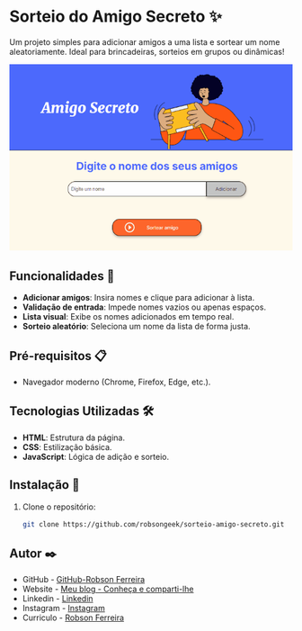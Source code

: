 # Sorteio do Amigo Secreto ✨

Um projeto simples para adicionar amigos a uma lista e sortear um nome aleatoriamente. Ideal para brincadeiras, sorteios em grupos ou dinâmicas!

![Preview](./assets/animacao-amigo-secreto.gif)

## Funcionalidades 🚀

- **Adicionar amigos**: Insira nomes e clique para adicionar à lista.
- **Validação de entrada**: Impede nomes vazios ou apenas espaços.
- **Lista visual**: Exibe os nomes adicionados em tempo real.
- **Sorteio aleatório**: Seleciona um nome da lista de forma justa.

## Pré-requisitos 📋

- Navegador moderno (Chrome, Firefox, Edge, etc.).

## Tecnologias Utilizadas 🛠️

- **HTML**: Estrutura da página.
- **CSS**: Estilização básica.
- **JavaScript**: Lógica de adição e sorteio.

## Instalação 🔧

1. Clone o repositório:
   ```bash
   git clone https://github.com/robsongeek/sorteio-amigo-secreto.git

## Autor ✒️
- GitHub - [GitHub-Robson Ferreira](https://github.com/robsongeek)
- Website - [Meu blog - Conheça e comparti-lhe](https://digitalcomputerprogramming.com/)
- Linkedin - [Linkedin](https://www.linkedin.com/in/robsonferreira-6b7b6848/)
- Instagram - [Instagram](https://www.instagram.com/robsonferreira719/)
- Curriculo - [Robson Ferreira](https://robsongeek.github.io/portfolio-curriculo/)
